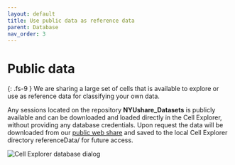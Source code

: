 ```yaml
---
layout: default
title: Use public data as reference data
parent: Database
nav_order: 3
---
```

# Public data
{: .fs-9 }
We are sharing a large set of cells that is available to explore or use as reference data for classifying your own data.

Any sessions located on the repository **NYUshare_Datasets** is publicly available and can be downloaded and loaded directly in the Cell Explorer, without providing any database credentials. Upon request the data will be downloaded from our [public web share](https://buzsakilab.nyumc.org/datasets/) and saved to the local Cell Explorer directory referenceData/ for future access. 

![Cell Explorer database dialog](https://buzsakilab.com/wp/wp-content/uploads/2019/11/Cell-Explorer-database-dialog-1.png)
